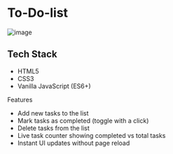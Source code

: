# To-Do-list
![image](https://github.com/user-attachments/assets/059a4749-43f2-4d7d-a0df-4c86fee3d649)


##  Tech Stack

- HTML5
- CSS3
- Vanilla JavaScript (ES6+)

Features
- Add new tasks to the list
- Mark tasks as completed (toggle with a click)
- Delete tasks from the list
- Live task counter showing completed vs total tasks
- Instant UI updates without page reload
